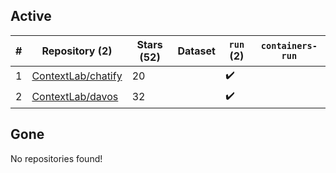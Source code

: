 ## Active
| # | Repository (2) | Stars (52) | Dataset | `run` (2) | `containers-run` |
| --- | --- | --- | --- | --- | --- |
| 1 | [ContextLab/chatify](https://github.com/ContextLab/chatify) | 20 |  | :heavy_check_mark: |  |
| 2 | [ContextLab/davos](https://github.com/ContextLab/davos) | 32 |  | :heavy_check_mark: |  |

## Gone
No repositories found!
